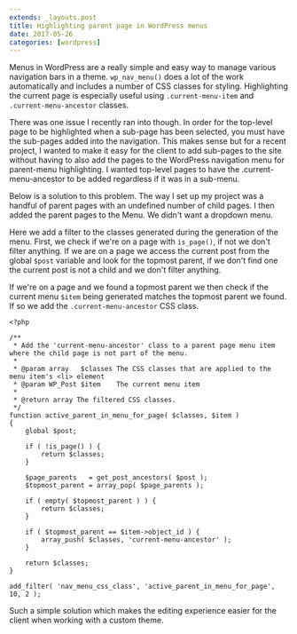 ```yaml
---
extends: _layouts.post
title: Highlighting parent page in WordPress menus
date: 2017-05-26
categories: [wordpress]
---
```

Menus in WordPress are a really simple and easy way to manage various navigation bars in a theme. `wp_nav_menu()` does a lot of the work automatically and includes a number of CSS classes for styling. Highlighting the current page is especially useful using `.current-menu-item` and `.current-menu-ancestor` classes.

There was one issue I recently ran into though. In order for the top-level page to be highlighted when a sub-page has been selected, you must have the sub-pages added into the navigation. This makes sense but for a recent project, I wanted to make it easy for the client to add sub-pages to the site without having to also add the pages to the WordPress navigation menu for parent-menu highlighting. I wanted top-level pages to have the .current-menu-ancestor to be added regardless if it was in a sub-menu.

Below is a solution to this problem. The way I set up my project was a handful of parent pages with an undefined number of child pages. I then added the parent pages to the Menu. We didn't want a dropdown menu.

Here we add a filter to the classes generated during the generation of the menu. First, we check if we're on a page with `is_page()`, if not we don't filter anything. If we are on a page we access the current post from the global `$post` variable and look for the topmost parent, if we don't find one the current post is not a child and we don't filter anything.

If we're on a page and we found a topmost parent we then check if the current menu `$item` being generated matches the topmost parent we found. If so we add the `.current-menu-ancestor` CSS class.

```
<?php

/**
 * Add the 'current-menu-ancestor' class to a parent page menu item where the child page is not part of the menu.
 *
 * @param array   $classes The CSS classes that are applied to the menu item's <li> element
 * @param WP_Post $item    The current menu item
 *
 * @return array The filtered CSS classes.
 */
function active_parent_in_menu_for_page( $classes, $item )
{
    global $post;

    if ( !is_page() ) {
        return $classes;
    }

    $page_parents   = get_post_ancestors( $post );
    $topmost_parent = array_pop( $page_parents );

    if ( empty( $topmost_parent ) ) {
        return $classes;
    }

    if ( $topmost_parent == $item->object_id ) {
        array_push( $classes, 'current-menu-ancestor' );
    }

    return $classes;
}

add_filter( 'nav_menu_css_class', 'active_parent_in_menu_for_page', 10, 2 );
```

Such a simple solution which makes the editing experience easier for the client when working with a custom theme.